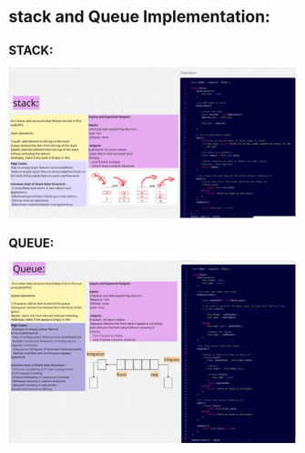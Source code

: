 # stack and Queue Implementation:
 
## STACK:

![alt](stack-board.png)

## QUEUE:

![alt](Queue-board.png)